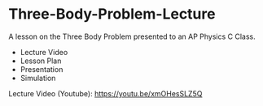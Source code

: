 # Three-Body-Problem-Lecture  

A lesson on the Three Body Problem presented to an AP Physics C Class. 

* Lecture Video
* Lesson Plan
* Presentation
* Simulation

Lecture Video (Youtube): https://youtu.be/xmOHesSLZ5Q

